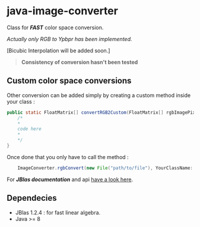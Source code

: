 # java-image-converter

Class for ***FAST*** color space conversion.

_Actually only RGB to Ypbpr has been implemented._

[Bicubic Interpolation will be added soon.]

> **Consistency of conversion hasn't been tested** 

## Custom color space conversions

Other conversion can be added simply by creating a custom method inside your class :
```java
public static FloatMatrix[] convertRGB2Custom(FloatMatrix[] rgbImagePixels) {
    /*
    *
    code here
    *
    */
} 
```

Once done that you only have to call the method :
```java
    ImageConverter.rgbConvert(new File("path/to/file"), YourClassName::convertRGB2Custom);
```


For ***JBlas documentation*** and api [have a look here](http://www.jblas.org/javadoc/index.html).

## Dependecies 

- JBlas 1.2.4 : for fast linear algebra.
- Java >= 8
